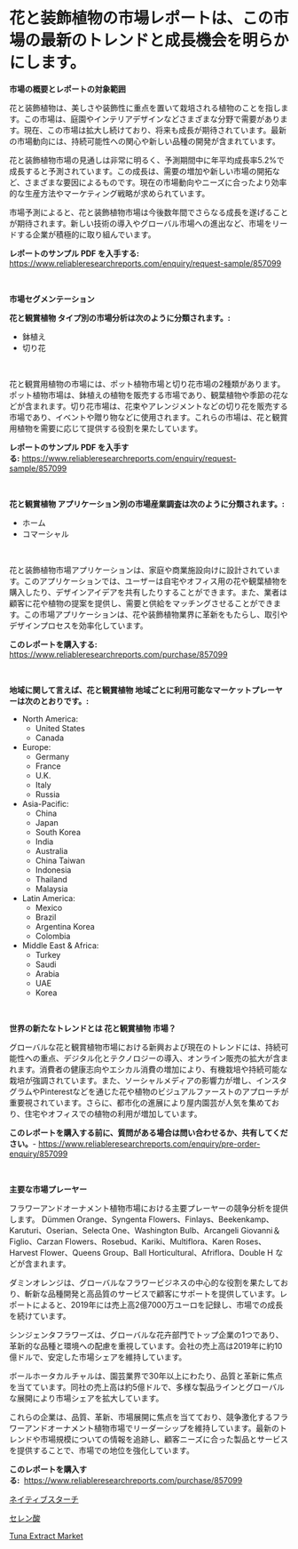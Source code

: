 <p><h1>花と装飾植物の市場レポートは、この市場の最新のトレンドと成長機会を明らかにします。</h1></p><p><strong>市場の概要とレポートの対象範囲</strong></p>
<p><p>花と装飾植物は、美しさや装飾性に重点を置いて栽培される植物のことを指します。この市場は、庭園やインテリアデザインなどさまざまな分野で需要があります。現在、この市場は拡大し続けており、将来も成長が期待されています。最新の市場動向には、持続可能性への関心や新しい品種の開発が含まれています。</p><p>花と装飾植物市場の見通しは非常に明るく、予測期間中に年平均成長率5.2%で成長すると予測されています。この成長は、需要の増加や新しい市場の開拓など、さまざまな要因によるものです。現在の市場動向やニーズに合ったより効率的な生産方法やマーケティング戦略が求められています。</p><p>市場予測によると、花と装飾植物市場は今後数年間でさらなる成長を遂げることが期待されます。新しい技術の導入やグローバル市場への進出など、市場をリードする企業が積極的に取り組んでいます。</p></p>
<p><strong>レポートのサンプル PDF を入手する:</strong> <a href="https://www.reliableresearchreports.com/enquiry/request-sample/857099">https://www.reliableresearchreports.com/enquiry/request-sample/857099</a></p>
<p>&nbsp;</p>
<p><strong>市場セグメンテーション</strong></p>
<p><strong>花と観賞植物 タイプ別の市場分析は次のように分類されます。:</strong></p>
<p><ul><li>鉢植え</li><li>切り花</li></ul></p>
<p>&nbsp;</p>
<p><p>花と観賞用植物の市場には、ポット植物市場と切り花市場の2種類があります。ポット植物市場は、鉢植えの植物を販売する市場であり、観葉植物や季節の花などが含まれます。切り花市場は、花束やアレンジメントなどの切り花を販売する市場であり、イベントや贈り物などに使用されます。これらの市場は、花と観賞用植物を需要に応じて提供する役割を果たしています。</p></p>
<p><strong>レポートのサンプル PDF を入手する:</strong>&nbsp;<a href="https://www.reliableresearchreports.com/enquiry/request-sample/857099">https://www.reliableresearchreports.com/enquiry/request-sample/857099</a></p>
<p>&nbsp;</p>
<p><strong> 花と観賞植物 アプリケーション別の市場産業調査は次のように分類されます。:</strong></p>
<p><ul><li>ホーム</li><li>コマーシャル</li></ul></p>
<p>&nbsp;</p>
<p><p>花と装飾植物市場アプリケーションは、家庭や商業施設向けに設計されています。このアプリケーションでは、ユーザーは自宅やオフィス用の花や観葉植物を購入したり、デザインアイデアを共有したりすることができます。また、業者は顧客に花や植物の提案を提供し、需要と供給をマッチングさせることができます。この市場アプリケーションは、花や装飾植物業界に革新をもたらし、取引やデザインプロセスを効率化しています。</p></p>
<p><strong>このレポートを購入する:</strong>&nbsp; <a href="https://www.reliableresearchreports.com/purchase/857099">https://www.reliableresearchreports.com/purchase/857099</a></p>
<p>&nbsp;</p>
<p><strong>地域に関して言えば、花と観賞植物 地域ごとに利用可能なマーケットプレーヤーは次のとおりです。:</strong></p>
<p><ul>
    <li>
        North America:
        <ul>
            <li>United States</li>
            <li>Canada</li>
        </ul>
    </li>
    <li>
        Europe:
        <ul>
            <li>Germany</li>
            <li>France</li>
            <li>U.K.</li>
            <li>Italy</li>
            <li>Russia</li>
        </ul>
    </li>
    <li>
        Asia-Pacific:
        <ul>
            <li>China</li>
            <li>Japan</li>
            <li>South Korea</li>
            <li>India</li>
            <li>Australia</li>
            <li>China Taiwan</li>
            <li>Indonesia</li>
            <li>Thailand</li>
            <li>Malaysia</li>
        </ul>
    </li>
    <li>
        Latin America:
        <ul>
            <li>Mexico</li>
            <li>Brazil</li>
            <li>Argentina Korea</li>
            <li>Colombia</li>
        </ul>
    </li>
    <li>
        Middle East & Africa:
        <ul>
            <li>Turkey</li>
            <li>Saudi</li>
            <li>Arabia</li>
            <li>UAE</li>
            <li>Korea</li>
        </ul>
    </li>
    </ul></p>
<p>&nbsp;</p>
<p><strong>世界の新たなトレンドとは 花と観賞植物 市場？</strong></p>
<p><p>グローバルな花と観賞植物市場における新興および現在のトレンドには、持続可能性への重点、デジタル化とテクノロジーの導入、オンライン販売の拡大が含まれます。消費者の健康志向やエシカル消費の増加により、有機栽培や持続可能な栽培が強調されています。また、ソーシャルメディアの影響力が増し、インスタグラムやPinterestなどを通じた花や植物のビジュアルファーストのアプローチが重要視されています。さらに、都市化の進展により屋内園芸が人気を集めており、住宅やオフィスでの植物の利用が増加しています。</p></p>
<p><strong>このレポートを購入する前に、質問がある場合は問い合わせるか、共有してください。</strong>- <a href="https://www.reliableresearchreports.com/enquiry/pre-order-enquiry/857099">https://www.reliableresearchreports.com/enquiry/pre-order-enquiry/857099</a></p>
<p>&nbsp;</p>
<p><strong>主要な市場プレーヤー</strong></p>
<p><p>フラワーアンドオーナメント植物市場における主要プレーヤーの競争分析を提供します。 Dümmen Orange、Syngenta Flowers、Finlays、Beekenkamp、Karuturi、Oserian、Selecta One、Washington Bulb、Arcangeli Giovanni＆Figlio、Carzan Flowers、Rosebud、Kariki、Multiflora、Karen Roses、Harvest Flower、Queens Group、Ball Horticultural、Afriflora、Double H などが含まれます。</p><p>ダミンオレンジは、グローバルなフラワービジネスの中心的な役割を果たしており、斬新な品種開発と高品質のサービスで顧客にサポートを提供しています。レポートによると、2019年には売上高2億7000万ユーロを記録し、市場での成長を続けています。</p><p>シンジェンタフラワーズは、グローバルな花卉部門でトップ企業の1つであり、革新的な品種と環境への配慮を重視しています。会社の売上高は2019年に約10億ドルで、安定した市場シェアを維持しています。</p><p>ボールホータカルチャルは、園芸業界で30年以上にわたり、品質と革新に焦点を当てています。同社の売上高は約5億ドルで、多様な製品ラインとグローバルな展開により市場シェアを拡大しています。</p><p>これらの企業は、品質、革新、市場展開に焦点を当てており、競争激化するフラワーアンドオーナメント植物市場でリーダーシップを維持しています。最新のトレンドや市場規模についての情報を追跡し、顧客ニーズに合った製品とサービスを提供することで、市場での地位を強化しています。</p></p>
<p><strong>このレポートを購入する:</strong>&nbsp;&nbsp;<a href="https://www.reliableresearchreports.com/purchase/857099">https://www.reliableresearchreports.com/purchase/857099</a></p>
<p><p><a href="https://medium.com/@joshdavis1926/%E3%83%8D%E3%82%A4%E3%83%86%E3%82%A3%E3%83%96%E3%82%B9%E3%82%BF%E3%83%BC%E3%83%81%E5%B8%82%E5%A0%B4-2031%E5%B9%B4%E3%81%BE%E3%81%A7%E3%81%AE%E6%88%90%E5%8A%9F%E3%81%99%E3%82%8B%E3%83%93%E3%82%B8%E3%83%8D%E3%82%B9%E6%88%A6%E7%95%A5%E3%81%AE%E9%8D%B5-8848b4128a7e">ネイティブスターチ</a></p><p><a href="https://medium.com/@brycenboyer2023/%E3%82%BB%E3%83%AC%E3%83%B3%E9%85%B8%E5%B8%82%E5%A0%B4%E5%88%86%E6%9E%90%E3%81%A82024%E5%B9%B4%E3%81%8B%E3%82%892031%E5%B9%B4%E3%81%BE%E3%81%A7%E3%81%AE%E4%BA%88%E6%B8%AC%E3%82%B5%E3%82%A4%E3%82%BA-42381e8102c9">セレン酸</a></p><p><a href="https://angry-finch-aaf.notion.site/Tuna-Extract-Market-Size-Growing-and-Forecasted-for-period-from-2024-2031-and-provides-complete-ma-757300384c5e4809a09e99c57045ac36">Tuna Extract Market</a></p></p>